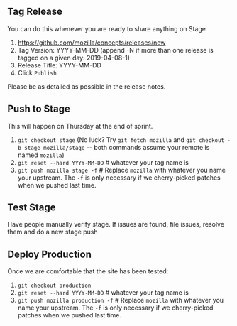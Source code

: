 ## Tag Release ##

You can do this whenever you are ready to share anything on Stage

1. https://github.com/mozilla/concepts/releases/new
2. Tag Version: YYYY-MM-DD (append -N if more than one release is tagged on a given day: 2019-04-08-1)
3. Release Title: YYYY-MM-DD
4. Click `Publish`

Please be as detailed as possible in the release notes.

## Push to Stage ##

This will happen on Thursday at the end of sprint.

1. `git checkout stage`  (No luck?  Try `git fetch mozilla` and `git checkout -b stage mozilla/stage` -- both commands assume your remote is named `mozilla`)
2. `git reset --hard YYYY-MM-DD`  # whatever your tag name is
3. `git push mozilla stage -f`  # Replace `mozilla` with whatever you name your upstream.  The `-f` is only necessary if we cherry-picked patches when we pushed last time.

## Test Stage ##

Have people manually verify stage. If issues are found, file issues, resolve them and do a new stage push

## Deploy Production ##

Once we are comfortable that the site has been tested:

1. `git checkout production`
2. `git reset --hard YYYY-MM-DD`  # whatever your tag name is
3. `git push mozilla production -f`  # Replace `mozilla` with whatever you name your upstream.  The `-f` is only necessary if we cherry-picked patches when we pushed last time.
